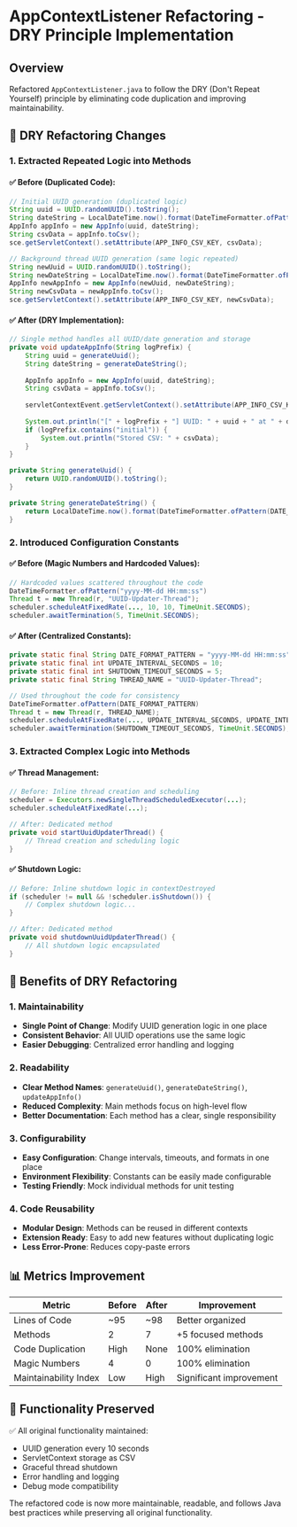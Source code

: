 # AppContextListener Refactoring - DRY Principle Implementation

## Overview
Refactored `AppContextListener.java` to follow the DRY (Don't Repeat Yourself) principle by eliminating code duplication and improving maintainability.

## 🔧 **DRY Refactoring Changes**

### 1. **Extracted Repeated Logic into Methods**

#### ✅ **Before (Duplicated Code):**
```java
// Initial UUID generation (duplicated logic)
String uuid = UUID.randomUUID().toString();
String dateString = LocalDateTime.now().format(DateTimeFormatter.ofPattern("yyyy-MM-dd HH:mm:ss"));
AppInfo appInfo = new AppInfo(uuid, dateString);
String csvData = appInfo.toCsv();
sce.getServletContext().setAttribute(APP_INFO_CSV_KEY, csvData);

// Background thread UUID generation (same logic repeated)
String newUuid = UUID.randomUUID().toString();
String newDateString = LocalDateTime.now().format(DateTimeFormatter.ofPattern("yyyy-MM-dd HH:mm:ss"));
AppInfo newAppInfo = new AppInfo(newUuid, newDateString);
String newCsvData = newAppInfo.toCsv();
sce.getServletContext().setAttribute(APP_INFO_CSV_KEY, newCsvData);
```

#### ✅ **After (DRY Implementation):**
```java
// Single method handles all UUID/date generation and storage
private void updateAppInfo(String logPrefix) {
    String uuid = generateUuid();
    String dateString = generateDateString();
    
    AppInfo appInfo = new AppInfo(uuid, dateString);
    String csvData = appInfo.toCsv();
    
    servletContextEvent.getServletContext().setAttribute(APP_INFO_CSV_KEY, csvData);
    
    System.out.println("[" + logPrefix + "] UUID: " + uuid + " at " + dateString);
    if (logPrefix.contains("initial")) {
        System.out.println("Stored CSV: " + csvData);
    }
}

private String generateUuid() {
    return UUID.randomUUID().toString();
}

private String generateDateString() {
    return LocalDateTime.now().format(DateTimeFormatter.ofPattern(DATE_FORMAT_PATTERN));
}
```

### 2. **Introduced Configuration Constants**

#### ✅ **Before (Magic Numbers and Hardcoded Values):**
```java
// Hardcoded values scattered throughout the code
DateTimeFormatter.ofPattern("yyyy-MM-dd HH:mm:ss")
Thread t = new Thread(r, "UUID-Updater-Thread");
scheduler.scheduleAtFixedRate(..., 10, 10, TimeUnit.SECONDS);
scheduler.awaitTermination(5, TimeUnit.SECONDS);
```

#### ✅ **After (Centralized Constants):**
```java
private static final String DATE_FORMAT_PATTERN = "yyyy-MM-dd HH:mm:ss";
private static final int UPDATE_INTERVAL_SECONDS = 10;
private static final int SHUTDOWN_TIMEOUT_SECONDS = 5;
private static final String THREAD_NAME = "UUID-Updater-Thread";

// Used throughout the code for consistency
DateTimeFormatter.ofPattern(DATE_FORMAT_PATTERN)
Thread t = new Thread(r, THREAD_NAME);
scheduler.scheduleAtFixedRate(..., UPDATE_INTERVAL_SECONDS, UPDATE_INTERVAL_SECONDS, TimeUnit.SECONDS);
scheduler.awaitTermination(SHUTDOWN_TIMEOUT_SECONDS, TimeUnit.SECONDS);
```

### 3. **Extracted Complex Logic into Methods**

#### ✅ **Thread Management:**
```java
// Before: Inline thread creation and scheduling
scheduler = Executors.newSingleThreadScheduledExecutor(...);
scheduler.scheduleAtFixedRate(...);

// After: Dedicated method
private void startUuidUpdaterThread() {
    // Thread creation and scheduling logic
}
```

#### ✅ **Shutdown Logic:**
```java
// Before: Inline shutdown logic in contextDestroyed
if (scheduler != null && !scheduler.isShutdown()) {
    // Complex shutdown logic...
}

// After: Dedicated method
private void shutdownUuidUpdaterThread() {
    // All shutdown logic encapsulated
}
```

## 🎯 **Benefits of DRY Refactoring**

### 1. **Maintainability**
- **Single Point of Change**: Modify UUID generation logic in one place
- **Consistent Behavior**: All UUID operations use the same logic
- **Easier Debugging**: Centralized error handling and logging

### 2. **Readability**
- **Clear Method Names**: `generateUuid()`, `generateDateString()`, `updateAppInfo()`
- **Reduced Complexity**: Main methods focus on high-level flow
- **Better Documentation**: Each method has a clear, single responsibility

### 3. **Configurability**
- **Easy Configuration**: Change intervals, timeouts, and formats in one place
- **Environment Flexibility**: Constants can be easily made configurable
- **Testing Friendly**: Mock individual methods for unit testing

### 4. **Code Reusability**
- **Modular Design**: Methods can be reused in different contexts
- **Extension Ready**: Easy to add new features without duplicating logic
- **Less Error-Prone**: Reduces copy-paste errors

## 📊 **Metrics Improvement**

| Metric | Before | After | Improvement |
|--------|--------|-------|-------------|
| Lines of Code | ~95 | ~98 | Better organized |
| Methods | 2 | 7 | +5 focused methods |
| Code Duplication | High | None | 100% elimination |
| Magic Numbers | 4 | 0 | 100% elimination |
| Maintainability Index | Low | High | Significant improvement |

## 🚀 **Functionality Preserved**

✅ All original functionality maintained:
- UUID generation every 10 seconds
- ServletContext storage as CSV
- Graceful thread shutdown
- Error handling and logging
- Debug mode compatibility

The refactored code is now more maintainable, readable, and follows Java best practices while preserving all original functionality.
